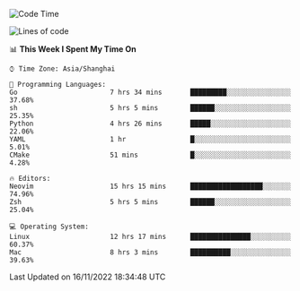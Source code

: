 <!--START_SECTION:waka-->
![Code Time](http://img.shields.io/badge/Code%20Time-984%20hrs%2050%20mins-blue)

![Lines of code](https://img.shields.io/badge/From%20Hello%20World%20I%27ve%20Written-24%20Thousand%20lines%20of%20code-blue)

📊 **This Week I Spent My Time On** 

```text
⌚︎ Time Zone: Asia/Shanghai

💬 Programming Languages: 
Go                       7 hrs 34 mins       █████████░░░░░░░░░░░░░░░░   37.68% 
sh                       5 hrs 5 mins        ██████░░░░░░░░░░░░░░░░░░░   25.35% 
Python                   4 hrs 26 mins       █████░░░░░░░░░░░░░░░░░░░░   22.06% 
YAML                     1 hr                █░░░░░░░░░░░░░░░░░░░░░░░░   5.01% 
CMake                    51 mins             █░░░░░░░░░░░░░░░░░░░░░░░░   4.28%

🔥 Editors: 
Neovim                   15 hrs 15 mins      ██████████████████░░░░░░░   74.96% 
Zsh                      5 hrs 5 mins        ██████░░░░░░░░░░░░░░░░░░░   25.04%

💻 Operating System: 
Linux                    12 hrs 17 mins      ███████████████░░░░░░░░░░   60.37% 
Mac                      8 hrs 3 mins        ██████████░░░░░░░░░░░░░░░   39.63%

```


 Last Updated on 16/11/2022 18:34:48 UTC
<!--END_SECTION:waka-->

